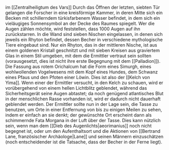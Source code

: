 im [[Zentralheiligtum des Vars]]
Durch das Öffnen der letzten, siebten Tür gelangen die Forscher in eine kreisförmige Kammer, in deren Mitte sich ein Becken mit schillerndem türkisfarbenem Wasser befindet, in dem sich ein vieläugiges Sonnensymbol an der Decke des Raumes spiegelt. Wer die Augen zählen möchte, wird feststellen, dass 1000 Augen auf ihn zurückstarren. In die Wand sind sieben Nischen eingelassen, in denen sich jeweils ein Rhyton befindet, dessen Becher in verschiedene mythologische Tiere eingebaut sind. Nur ein Rhyton, das in der mittleren Nische, ist aus einem goldenen Kristall geschnitzt und mit sieben Kreisen aus graviertem Glas in einem Stil umgeben, mit dem die Ermittler vertraut sein sollten (vorausgesetzt, dies ist nicht ihre erste Begegnung mit dem [[Palladion]]). Die Fassung aus rotem Orichalcum hat die Form eines Simurgh, eines wohlwollenden Vogelwesens mit dem Kopf eines Hundes, dem Schwanz eines Pfaus und den Pfoten einer Löwin. Dies ist also der [[Kelch von Yima]]. Wenn einer der Ermittler versucht, in den Kelch zu schauen, wird er vorübergehend von einem hellen Lichtblitz geblendet, während das Sicherheitsgerät seine Augen abtastet; da noch genügend atlantisches Blut in der menschlichen Rasse vorhanden ist, wird er dadurch nicht dauerhaft geblendet werden. Der Ermittler sollte nun in der Lage sein, die Tasse zu benutzen, um Orte in einer Entfernung von bis zu einigen Meilen zu sehen, indem er einfach an sie denkt; der gewünschte Ort erscheint dann als schimmernde Fata Morgana in der Luft über der Tasse. Dies kann nützlich sein, wenn man dem [[Dieb des Augenlichts|aeorimanius]] noch nicht begegnet ist, oder um den Aufenthaltsort und die Aktionen von [[Bertrand Lane, französischer Archäologe|Lane]] und seinen Männern einzuschätzen (noch entscheidender ist die Tatsache, dass der Becher in der Ferne liegt).